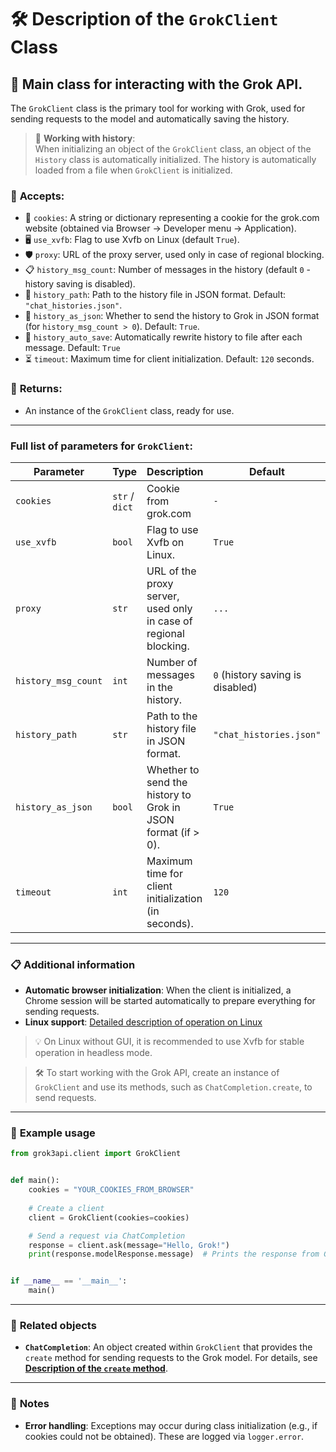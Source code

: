 # 🛠️ Description of the `GrokClient` Class

## 🚀 Main class for interacting with the Grok API.

The `GrokClient` class is the primary tool for working with Grok, used for sending requests to the model and automatically saving the history.

> 📁 **Working with history**:  
> When initializing an object of the `GrokClient` class, an object of the `History` class is automatically initialized. The history is automatically loaded from a file when `GrokClient` is initialized.

### 📨 **Accepts:**  
- 🍪 `cookies`: A string or dictionary representing a cookie for the grok.com website (obtained via Browser -> Developer menu -> Application).
- 🖥️ `use_xvfb`: Flag to use Xvfb on Linux (default `True`).
- 🛡️  `proxy`: URL of the proxy server, used only in case of regional blocking.
- 📋 `history_msg_count`: Number of messages in the history (default `0` - history saving is disabled).  
- 📂 `history_path`: Path to the history file in JSON format. Default: `"chat_histories.json"`.  
- 📄 `history_as_json`: Whether to send the history to Grok in JSON format (for `history_msg_count > 0`). Default: `True`.
- 💾 `history_auto_save`: Automatically rewrite history to file after each message. Default: `True`
- ⏳ `timeout`: Maximum time for client initialization. Default: `120` seconds.

### 🎯 **Returns:**  
- An instance of the `GrokClient` class, ready for use.

---

### Full list of parameters for `GrokClient`:

| Parameter           | Type           | Description                                                      | Default                          |  
|---------------------|----------------|------------------------------------------------------------------|----------------------------------|
| `cookies`           | `str` / `dict` | Cookie from grok.com                                             | `-`                              |
| `use_xvfb`          | `bool`         | Flag to use Xvfb on Linux.                                       | `True`                           |
| `proxy`             | `str`          | URL of the proxy server, used only in case of regional blocking. | `...`                            |
| `history_msg_count` | `int`          | Number of messages in the history.                               | `0` (history saving is disabled) |  
| `history_path`      | `str`          | Path to the history file in JSON format.                         | `"chat_histories.json"`          |  
| `history_as_json`   | `bool`         | Whether to send the history to Grok in JSON format (if > 0).     | `True`                           |  
| `timeout`           | `int`          | Maximum time for client initialization (in seconds).             | `120`                            |  

---



### 📋 **Additional information**

- **Automatic browser initialization**: When the client is initialized, a Chrome session will be started automatically to prepare everything for sending requests.
- **Linux support**: [Detailed description of operation on Linux](LinuxDoc)

> 💡 On Linux without GUI, it is recommended to use Xvfb for stable operation in headless mode.

> 🛠️ To start working with the Grok API, create an instance of `GrokClient` and use its methods, such as `ChatCompletion.create`, to send requests.

---

### 🌟 **Example usage**

```python
from grok3api.client import GrokClient


def main():
    cookies = "YOUR_COOKIES_FROM_BROWSER"
  
    # Create a client
    client = GrokClient(cookies=cookies)

    # Send a request via ChatCompletion
    response = client.ask(message="Hello, Grok!")
    print(response.modelResponse.message)  # Prints the response from Grok


if __name__ == '__main__':
    main()
```

---

### 🔗 **Related objects**

- **`ChatCompletion`**: An object created within `GrokClient` that provides the `create` method for sending requests to the Grok model. For details, see **[Description of the `create` method](askDoc.md)**.

---

### 📌 **Notes**

- **Error handling**: Exceptions may occur during class initialization (e.g., if cookies could not be obtained). These are logged via `logger.error`.
